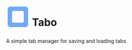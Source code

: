 # <sub><img src="tabo/icons/icon.svg" width=64px height=64px></sub> Tabo
A simple tab manager for saving and loading tabs
